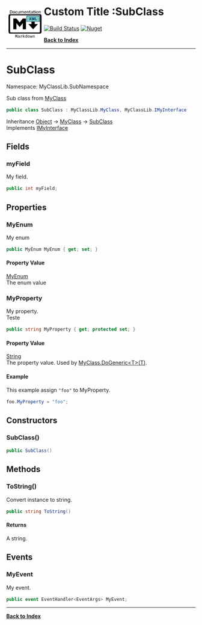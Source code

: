 # <img align="left" width="100" height="100" src="icon.png">Custom Title :SubClass 
[![Build Status](https://dev.azure.com/charlesdevandiere/charlesdevandiere/_apis/build/status/charlesdevandiere.xmldoc2md?branchName=master)](https://dev.azure.com/charlesdevandiere/charlesdevandiere/_build/latest?definitionId=2&branchName=master)
[![Nuget](https://img.shields.io/nuget/v/XMLDoc2Markdown.svg?color=blue&logo=nuget)](https://www.nuget.org/packages/XMLDoc2Markdown)

[**Back to Index**](index.md)
- - -

# SubClass

Namespace: MyClassLib.SubNamespace

Sub class from [MyClass](./myclasslib.myclass.md)

```csharp
public class SubClass : MyClassLib.MyClass, MyClassLib.IMyInterface
```

Inheritance [Object](https://docs.microsoft.com/en-us/dotnet/api/system.object) → [MyClass](./myclasslib.myclass.md) → [SubClass](./myclasslib.subnamespace.subclass.md)<br>
Implements [IMyInterface](./myclasslib.imyinterface.md)

## Fields

### <a id="fields-myfield"/>**myField**

My field.

```csharp
public int myField;
```

## Properties

### <a id="properties-myenum"/>**MyEnum**

My enum

```csharp
public MyEnum MyEnum { get; set; }
```

#### Property Value

[MyEnum](./myclasslib.myenum.md)<br>
The enum value

### <a id="properties-myproperty"/>**MyProperty**

My property.
 <br>Teste

```csharp
public string MyProperty { get; protected set; }
```

#### Property Value

[String](https://docs.microsoft.com/en-us/dotnet/api/system.string)<br>
The property value. Used by [MyClass.DoGeneric&lt;T&gt;(T)](./myclasslib.myclass.md#dogenerictt).

#### Example

This example assign `"foo"` to MyProperty.

```csharp
foo.MyProperty = "foo";
```

## Constructors

### <a id="constructors-.ctor"/>**SubClass()**

```csharp
public SubClass()
```

## Methods

### <a id="methods-tostring"/>**ToString()**

Convert instance to string.

```csharp
public string ToString()
```

#### Returns

A string.

## Events

### <a id="events-myevent"/>**MyEvent**

My event.

```csharp
public event EventHandler<EventArgs> MyEvent;
```


- - -
[**Back to Index**](index.md)
